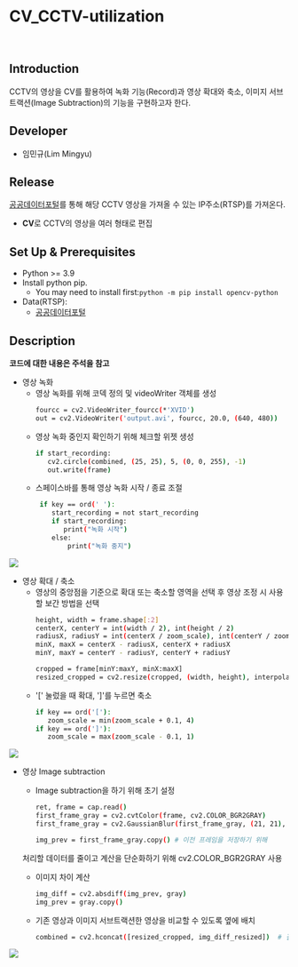 # CV_CCTV-utilization

<br>

 ## **Introduction**

CCTV의 영상을 CV를 활용하여 녹화 기능(Record)과 영상 확대와 축소, 이미지 서브트랙션(Image Subtraction)의 기능을 구현하고자 한다.

## **Developer**

* 임민규(Lim Mingyu)

## **Release**

[공공데이터포털](https://www.data.go.kr/data/15063717/fileData.do)를 통해 해당 CCTV 영상을 가져올 수 있는 IP주소(RTSP)를 가져온다.

* **CV**로 CCTV의 영상을 여러 형태로 편집

## **Set Up & Prerequisites**

* Python >= 3.9
* Install python pip.
  * You may need to install first:`python -m pip install opencv-python`
* Data(RTSP):
  * [공공데이터포털](https://www.data.go.kr/data/15063717/fileData.do)
 
## **Description**
 **코드에 대한 내용은 주석을 참고**

 * 영상 녹화
   * 영상 녹화를 위해 코덱 정의 및 videoWriter 객체를 생성
     ```bash
     fourcc = cv2.VideoWriter_fourcc(*'XVID')
     out = cv2.VideoWriter('output.avi', fourcc, 20.0, (640, 480))

   * 영상 녹화 중인지 확인하기 위해 체크할 위젯 생성
     ```bash
     if start_recording:
        cv2.circle(combined, (25, 25), 5, (0, 0, 255), -1)
        out.write(frame)
     
   * 스페이스바를 통해 영상 녹화 시작 / 종료 조절
     ```bash
      if key == ord(' '):
         start_recording = not start_recording
         if start_recording:
            print("녹화 시작")
         else:
             print("녹화 중지")

   <p align="center">
  <img src="https://github.com/limstinger/CV_CCTV-utilization/assets/113160281/ff84007e-6313-4390-a40c-a228addacf5a">
</p>
   
 * 영상 확대 / 축소
   * 영상의 중앙점을 기준으로 확대 또는 축소할 영역을 선택 후 영상 조정 시 사용할 보간 방법을 선택
     ```bash
     height, width = frame.shape[:2]
     centerX, centerY = int(width / 2), int(height / 2)
     radiusX, radiusY = int(centerX / zoom_scale), int(centerY / zoom_scale)
     minX, maxX = centerX - radiusX, centerX + radiusX
     minY, maxY = centerY - radiusY, centerY + radiusY

     cropped = frame[minY:maxY, minX:maxX]
     resized_cropped = cv2.resize(cropped, (width, height), interpolation=cv2.INTER_LINEAR)
     
   * '[' 눌렀을 때 확대, ']'를 누르면 축소
     ```bash
     if key == ord('['):
        zoom_scale = min(zoom_scale + 0.1, 4)   
     if key == ord(']'):
        zoom_scale = max(zoom_scale - 0.1, 1)   
     
   <p align="center">
  <img src="https://github.com/limstinger/CV_CCTV-utilization/assets/113160281/9e5fa3e5-3bea-4ebf-9cbf-01f4a0c072de">
</p>
   
 * 영상 Image subtraction
   * Image subtraction을 하기 위해 초기 설정
     ```bash
     ret, frame = cap.read()
     first_frame_gray = cv2.cvtColor(frame, cv2.COLOR_BGR2GRAY)
     first_frame_gray = cv2.GaussianBlur(first_frame_gray, (21, 21), 0)

     img_prev = first_frame_gray.copy() # 이전 프레임을 저장하기 위해

   처리할 데이터를 줄이고 계산을 단순화하기 위해 cv2.COLOR_BGR2GRAY 사용

   * 이미지 차이 계산
     ```bash
     img_diff = cv2.absdiff(img_prev, gray)
     img_prev = gray.copy()
   
   * 기존 영상과 이미지 서브트랙션한 영상을 비교할 수 있도록 옆에 배치
     ```bash
     combined = cv2.hconcat([resized_cropped, img_diff_resized])  # 결합
     
   <p align="center">
  <img src="https://github.com/limstinger/CV_CCTV-utilization/assets/113160281/2beac98d-e019-4e8d-9990-c160ca919f5b">
</p>
   




